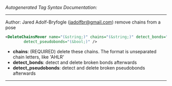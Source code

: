 <!-- THIS IS AN AUTOGENERATED FILE: Don't edit it directly, instead change the schema definition in the code itself. -->

_Autogenerated Tag Syntax Documentation:_

---
Author: Jared Adolf-Bryfogle (jadolfbr@gmail.com)
remove chains from a pose

```xml
<DeleteChainsMover name="(&string;)" chains="(&string;)" detect_bonds="(&bool;)"
        detect_pseudobonds="(&bool;)" />
```

-   **chains**: (REQUIRED) delete these chains.  The format is unseparated chain letters, like 'AHLR'
-   **detect_bonds**: detect and delete broken bonds afterwards
-   **detect_pseudobonds**: detect and delete broken pseudobonds afterwards

---
